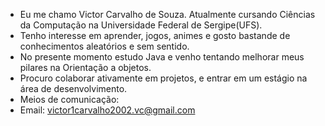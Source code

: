 - Eu me chamo Victor Carvalho de Souza. Atualmente cursando Ciências da Computação na Universidade Federal de Sergipe(UFS).
- Tenho interesse em aprender, jogos, animes e gosto bastande de conhecimentos aleatórios e sem sentido.
- No presente momento estudo Java e venho tentando melhorar meus pilares na Orientação a objetos.
- Procuro colaborar ativamente em projetos, e entrar em um estágio na área de desenvolvimento. 
- Meios de comunicação:
-  Email: victor1carvalho2002.vc@gmail.com

<!---
victorcarvalhods/victorcarvalhods is a ✨ special ✨ repository because its `README.md` (this file) appears on your GitHub profile.
You can click the Preview link to take a look at your changes.
--->
